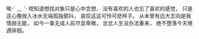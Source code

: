 唉╯﹏╰
唔知道想找对象只是心中念想，
没有喜欢的人也忘了喜欢的感觉，
只是这心像放入冰水无端孤独颤抖，
哀叹这这可怜可悲样子。
从未曾有远大志向是我懦弱无能，
如今一事无成人前尽显卑微，
忿忿人生没办法重来，
绝不堕落今天境遇徘徊。
